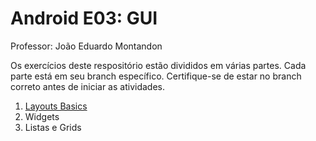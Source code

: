 # Android E03: GUI

Professor: João Eduardo Montandon

Os exercícios deste respositório estão divididos em várias partes. Cada parte está em seu branch específico. Certifique-se de estar no branch correto antes de iniciar as atividades.

1. [Layouts Basics](https://github.com/COLTEC-TP/Android-E03-GUI/tree/layouts)
2. Widgets
3. Listas e Grids